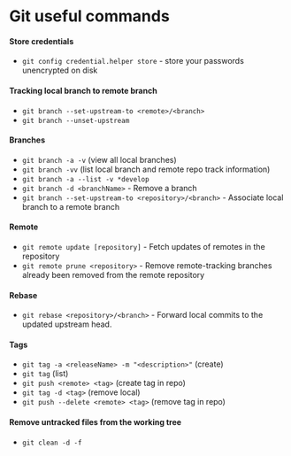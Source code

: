 # Git useful commands

#### Store credentials
* `git config credential.helper store` - store your passwords unencrypted on disk

#### Tracking local branch to remote branch
* `git branch --set-upstream-to <remote>/<branch>`
* `git branch --unset-upstream`

#### Branches
* `git branch -a -v` (view all local branches)
* `git branch -vv` (list local branch and remote repo track information)
* `git branch -a --list -v *develop`
* `git branch -d <branchName>` - Remove a branch
* `git branch --set-upstream-to <repository>/<branch>` - Associate local branch to a remote branch

#### Remote
* `git remote update [repository]` - Fetch updates of remotes in the repository
* `git remote prune <repository>` - Remove remote-tracking branches already been removed from the remote repository


#### Rebase
* `git rebase <repository>/<branch>` - Forward local commits to the updated upstream head.


#### Tags
* `git tag -a <releaseName> -m "<description>"` (create)
* `git tag` (list)
* `git push <remote> <tag>` (create tag in repo)
* `git tag -d <tag>` (remove local)
* `git push --delete <remote> <tag>` (remove tag in repo)

#### Remove untracked files from the working tree
* `git clean -d -f`
